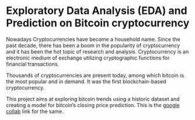 # Exploratory Data Analysis (EDA) and Prediction on Bitcoin cryptocurrency
Nowadays Cryptocurrencies have become a household name. Since the past decade, there has been a boom in the popularity of cryptocurrency and it has been the hot topic of research and analysis. Cryptocurrency is an electronic medium of exchange utilizing cryptographic functions for financial transactions.

Thousands of cryptocurrencies are present today, among which bitcoin is the most popular and in demand. It was the first blockchain-based cryptocurrency.

This project aims at exploring bitcoin trends using a historic dataset and creating a model for bitcoin’s closing price prediction.
This is the [google collab](https://colab.research.google.com/drive/18dHF7pWkka96tMoMM9ceBgbXqwka6ZxX?usp=sharing) link for the same.

